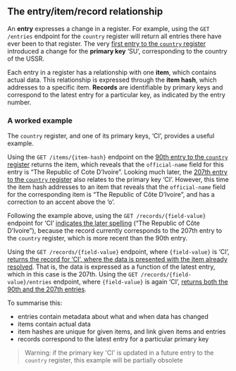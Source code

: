 ## The entry/item/record relationship

An **entry** expresses a change in a register. For example, using the `GET /entries` endpoint for the `country` register will return all entries there have ever been to that register. The very [first entry to the `country` register](https://country.register.gov.uk/entries/1.json) introduced a change for the **primary key** ‘SU’, corresponding to the country of the USSR. 

Each entry in a register has a relationship with one **item**, which contains actual data. This relationship is expressed through the **item hash**, which addresses to a specific item. **Records** are identifiable by primary keys and correspond to the latest entry for a particular key, as indicated by the entry number.

### A worked example

The `country` register, and one of its primary keys, ‘CI’, provides a useful example. 

Using the `GET /items/{item-hash}` endpoint on the [90th entry to the `country` register](https://country.register.gov.uk/entries/90.json) returns the item, which reveals that the `official-name` field for this entry is “The Republic of Cote D’Ivoire”. Looking much later, the [207th entry to the `country` register](https://country.register.gov.uk/entries/207.json)  also relates to the primary key ‘CI’. However, this time the item hash addresses to an item that reveals that the `official-name` field for the corresponding item is “The Republic of Côte D’Ivoire”, and has a correction to an accent above the ‘o’.

Following the example above, using the `GET /records/{field-value}` endpoint for ‘CI’ [indicates the later spelling](https://country.register.gov.uk/records/CI.json) (“The Republic of Côte D’Ivoire”), because the record currently corresponds to the 207th entry to the `country` register, which is more recent than the 90th entry. 

Using the `GET /records/{field-value}` endpoint, where `{field-value}` is ‘CI’, [returns the record for ‘CI’, where the data is presented with the item already resolved](https://country.register.gov.uk/records/CI/.json). That is, the data is expressed as a function of the latest entry, which in this case is the 207th. Using the `GET /records/{field-value}/entries` endpoint, where `{field-value}` is again ‘CI’, [returns both the 90th and the 207th entries](https://country.register.gov.uk/records/CI/entries.json). 

To summarise this:

* entries contain metadata about what and when data has changed
* items contain actual data
* item hashes are unique for given items, and link given items and entries
* records correspond to the latest entry for a particular primary key 

> Warning: if the primary key 'CI' is updated in a future entry to the `country` register, this example will be partially obsolete 
